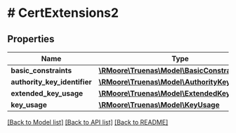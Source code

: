 # # CertExtensions2

## Properties

Name | Type | Description | Notes
------------ | ------------- | ------------- | -------------
**basic_constraints** | [**\RMoore\Truenas\Model\BasicConstraints**](BasicConstraints.md) |  | [optional]
**authority_key_identifier** | [**\RMoore\Truenas\Model\AuthorityKeyIdentifier**](AuthorityKeyIdentifier.md) |  | [optional]
**extended_key_usage** | [**\RMoore\Truenas\Model\ExtendedKeyUsage**](ExtendedKeyUsage.md) |  | [optional]
**key_usage** | [**\RMoore\Truenas\Model\KeyUsage**](KeyUsage.md) |  | [optional]

[[Back to Model list]](../../README.md#models) [[Back to API list]](../../README.md#endpoints) [[Back to README]](../../README.md)
